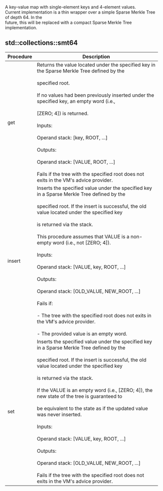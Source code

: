 A key-value map with single-element keys and 4-element values.<br />Current implementation is a thin wrapper over a simple Sparse Merkle Tree of depth 64. In the<br />future, this will be replaced with a compact Sparse Merkle Tree implementation.
## std::collections::smt64
| Procedure | Description |
| ----------- | ------------- |
| get | Returns the value located under the specified key in the Sparse Merkle Tree defined by the<br /><br />specified root.<br /><br />If no values had been previously inserted under the specified key, an empty word (i.e.,<br /><br />[ZERO; 4]) is returned.<br /><br />Inputs:<br /><br />Operand stack: [key, ROOT, ...]<br /><br />Outputs:<br /><br />Operand stack: [VALUE, ROOT, ...]<br /><br />Fails if the tree with the specified root does not exits in the VM's advice provider. |
| insert | Inserts the specified value under the specified key in a Sparse Merkle Tree defined by the<br /><br />specified root. If the insert is successful, the old value located under the specified key<br /><br />is returned via the stack.<br /><br />This procedure assumes that VALUE is a non-empty word (i.e., not [ZERO; 4]).<br /><br />Inputs:<br /><br />Operand stack: [VALUE, key, ROOT, ...]<br /><br />Outputs:<br /><br />Operand stack: [OLD_VALUE, NEW_ROOT, ...]<br /><br />Fails if:<br /><br />- The tree with the specified root does not exits in the VM's advice provider.<br /><br />- The provided value is an empty word. |
| set | Inserts the specified value under the specified key in a Sparse Merkle Tree defined by the<br /><br />specified root. If the insert is successful, the old value located under the specified key<br /><br />is returned via the stack.<br /><br />If the VALUE is an empty word (i.e., [ZERO; 4]), the new state of the tree is guaranteed to<br /><br />be equivalent to the state as if the updated value was never inserted.<br /><br />Inputs:<br /><br />Operand stack: [VALUE, key, ROOT, ...]<br /><br />Outputs:<br /><br />Operand stack: [OLD_VALUE, NEW_ROOT, ...]<br /><br />Fails if the tree with the specified root does not exits in the VM's advice provider. |
